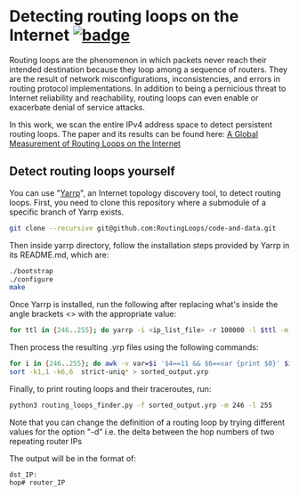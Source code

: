 # Detecting routing loops on the Internet [![badge](https://img.shields.io/badge/In%20Proceedings-Passive%20and%20Active%20Measurement%202023-blue)](https://link.springer.com/book/10.1007/978-3-031-28486-1)

Routing loops are the phenomenon in which packets never reach their intended destination because they loop among a sequence of routers. They are the result of network misconfigurations, inconsistencies, and errors in routing protocol implementations. In addition to being a pernicious threat to Internet reliability and reachability, routing loops can even enable or exacerbate denial of service attacks.

In this work, we scan the entire IPv4 address space to detect persistent routing loops. The paper and its results can be found here: [A Global Measurement of Routing Loops on the Internet](https://link.springer.com/chapter/10.1007/978-3-031-28486-1_16)

## Detect routing loops yourself

You can use "[Yarrp](https://www.cmand.org/yarrp/)", an Internet topology discovery tool, to detect routing loops. First, you need to clone this repository where a submodule of a specific branch of Yarrp exists.

```sh
git clone --recursive git@github.com:RoutingLoops/code-and-data.git
```

Then inside yarrp directory, follow the installation steps provided by Yarrp in its README.md, which are:

```sh
./bootstrap
./configure
make
```

Once Yarrp is installed, run the following after replacing what's inside the angle brackets <> with the appropriate value:

```sh
for ttl in {246..255}; do yarrp -i <ip_list_file> -r 100000 -l $ttl -m $ttl -F $ttl -a <scanning_machine_IP> -I <network_interface> -s -o $ttl.yrp; done

```

Then process the resulting .yrp files using the following commands:

```sh
for i in {246..255}; do awk -v var=$i '$4==11 && $6==var {print $0}' $i.yrp | sort -u -t " " -k1,1 > strict-uniq-$i.yrp; done
sort -k1,1 -k6,6  strict-uniq* > sorted_output.yrp
```

Finally, to print routing loops and their traceroutes, run:

```sh
python3 routing_loops_finder.py -f sorted_output.yrp -m 246 -l 255
```
Note that you can change the definition of a routing loop by trying different values for the option "-d" i.e. the delta between the hop numbers of two repeating router IPs

The output will be in the format of:

```
dst_IP:
hop# router_IP
```
